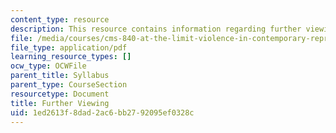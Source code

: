 ```yaml
---
content_type: resource
description: This resource contains information regarding further viewing.
file: /media/courses/cms-840-at-the-limit-violence-in-contemporary-representation-fall-2013/1ed2613f8dad2ac6bb2792095ef0328c_MITCMS_840F13_FurtherVwng.pdf
file_type: application/pdf
learning_resource_types: []
ocw_type: OCWFile
parent_title: Syllabus
parent_type: CourseSection
resourcetype: Document
title: Further Viewing
uid: 1ed2613f-8dad-2ac6-bb27-92095ef0328c
---
```

